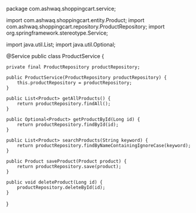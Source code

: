 package com.ashwaq.shoppingcart.service;

import com.ashwaq.shoppingcart.entity.Product;
import com.ashwaq.shoppingcart.repository.ProductRepository;
import org.springframework.stereotype.Service;

import java.util.List;
import java.util.Optional;

@Service
public class ProductService {

    private final ProductRepository productRepository;

    public ProductService(ProductRepository productRepository) {
        this.productRepository = productRepository;
    }

    public List<Product> getAllProducts() {
        return productRepository.findAll();
    }

    public Optional<Product> getProductById(Long id) {
        return productRepository.findById(id);
    }

    public List<Product> searchProducts(String keyword) {
        return productRepository.findByNameContainingIgnoreCase(keyword);
    }

    public Product saveProduct(Product product) {
        return productRepository.save(product);
    }

    public void deleteProduct(Long id) {
        productRepository.deleteById(id);
    }
}

